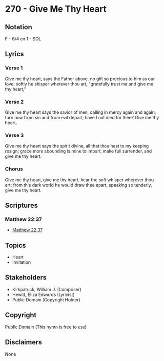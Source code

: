 # 270 - Give Me Thy Heart

## Notation

F - 6/4 on 1 - SOL

## Lyrics

### Verse 1

Give me thy heart, says the Father above, no gift so precious to him as our love; softly he shisper wherever thou art, "gratefully trust me and give me thy heart,"

### Verse 2

Give me thy heart says the savior of men, calling in mercy again and again; turn now from sin and from evil depart; have I not died for thee? Give me thy heart.

### Verse 3

Give me thy heart says the spirit divine, all that thou hast to my keeping resign; grace more abounding is mine to impart, make full surrender, and give me thy heart.

### Chorus

Give me thy heart, give me thy heart, hear the soft whisper wherever thou art; from this dark world he would draw thee apart, speaking so tenderly, give me thy heart.


## Scriptures

### Matthew 22:37

- [Matthew 22:37](https://www.biblegateway.com/passage/?search=Matthew%2022%3A37)


## Topics

- Heart
- Invitation

## Stakeholders

- Kirkpatrick, William J. (Composer)
- Hewitt, Eliza Edwards (Lyricist)
- Public Domain (Copyright Holder)

## Copyright

Public Domain
(This hymn is free to use)

## Disclaimers

None

